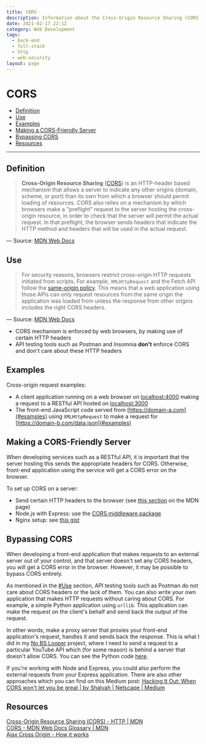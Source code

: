 ```yaml
---
title: CORS
description: Information about the Cross-Origin Resource Sharing (CORS) mechanism.
date: 2021-02-17 22:12
category: Web Development
tags: 
  - back-end
  - full-stack
  - http
  - web-security
layout: page
---
```


# CORS

- [Definition](#definition)
- [Use](#use)
- [Examples](#examples)
- [Making a CORS-Friendly Server](#making-a-cors-friendly-server)
- [Bypassing CORS](#bypassing-cors)
- [Resources](#resources)

- - -

## Definition

> **Cross-Origin Resource Sharing** ([CORS](https://developer.mozilla.org/en-US/docs/Glossary/CORS)) is an HTTP-header based mechanism that allows a server to indicate any other origins (domain, scheme, or port) than its own from which a browser should permit loading of resources. CORS also relies on a mechanism by which browsers make a "preflight" request to the server hosting the cross-origin resource, in order to check that the server will permit the actual request. In that preflight, the browser sends headers that indicate the HTTP method and headers that will be used in the actual request.

&mdash; Source: [MDN Web Docs](https://developer.mozilla.org/en-US/docs/Web/HTTP/CORS)

## Use

> For security reasons, browsers restrict cross-origin HTTP requests initiated from scripts. For example, `XMLHttpRequest` and the Fetch API follow the [same-origin policy](https://developer.mozilla.org/en-US/docs/Web/Security/Same-origin_policy). This means that a web application using those APIs can only request resources from the same origin the application was loaded from unless the response from other origins includes the right CORS headers.

&mdash; Source: [MDN Web Docs](https://developer.mozilla.org/en-US/docs/Web/HTTP/CORS)

- CORS mechanism is enforced by web browsers, by making use of certain HTTP headers
- API testing tools such as Postman and Insomnia **don't** enforce CORS and don't care about these HTTP headers

## Examples

Cross-origin request examples:

- A client application running on a web browser on [localhost:4000](#examples) making a request to a RESTful API hosted on [localhost:3000](#examples)
- The front-end JavaScript code served from [https://domain-a.com](#examples) using `XMLHttpRequest` to make a request for [https://domain-b.com/data.json](#examples)

## Making a CORS-Friendly Server

When developing services such as a RESTful API, it is important that the server hosting this sends the appropriate headers for CORS. Otherwise, front-end application using the service will get a CORS error on the browser.

To set up CORS on a server:

- Send certain HTTP headers to the browser (see [this section](https://developer.mozilla.org/en-US/docs/Web/HTTP/CORS#the_http_response_headers) on the MDN page)
- Node.js with Express: use the [CORS middleware package](https://www.npmjs.com/package/cors)
- Nginx setup: see [this gist](https://gist.github.com/Stanback/7145487)

## Bypassing CORS

When developing a front-end application that makes requests to an external server out of your control, and that server doesn't set any CORS headers, you will get a CORS error in the browser. However, it may be possible to bypass CORS entirely.

As mentioned in the [#Use](#use) section, API testing tools such as Postman do not care about CORS headers or the lack of them. You can also write your own application that makes HTTP requests without caring about CORS. For example, a simple Python application using `urllib`. This application can make the request on the client's behalf and send back the output of the request.

In other words, make a proxy server that proxies your front-end application's request, handles it and sends back the response. This is what I did in my [No BS Looper](https://github.com/Phixyn/no-bs-looper) project, where I need to send a request to a particular YouTube API which (for some reason) is behind a server that doesn't allow CORS. You can see the Python code [here](https://github.com/Phixyn/no-bs-looper/blob/f51c861227f1a993b9d9aad55be0b05a091793ad/ws_server.py).

If you're working with Node and Express, you could also perform the external requests from your Express application. There are also other approaches which you can find on this Medium post: [Hacking It Out: When CORS won't let you be great | by Shalvah | Netscape | Medium](https://medium.com/netscape/hacking-it-out-when-cors-wont-let-you-be-great-35f6206cc646)

## Resources

[Cross-Origin Resource Sharing (CORS) - HTTP | MDN](https://developer.mozilla.org/en-US/docs/Web/HTTP/CORS)  
[CORS - MDN Web Docs Glossary | MDN](https://developer.mozilla.org/en-US/docs/Glossary/CORS)  
[Ajax Cross Origin - How it works](http://www.ajax-cross-origin.com/how.html)  

